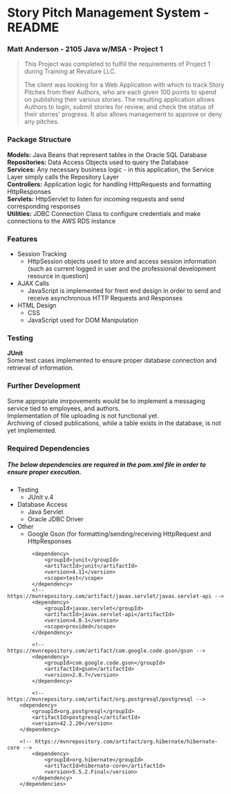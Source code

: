 # Story Pitch Management System - README

### Matt Anderson - 2105 Java w/MSA - Project 1

> This Project was completed to fulfill the requirements of Project 1 during Training at Revature LLC.
>
> The client was looking for a Web Application with which to track Story Pitches from their Authors, who are each given 100 points to spend on publishing their various stories. The resulting application allows Authors to login, submit stories for review, and
> check the status of their stories' progress. It also allows management to approve or deny any pitches.

### Package Structure

**Models:** Java Beans that represent tables in the Oracle SQL Database  
**Repositories:** Data Access Objects used to query the Database  
**Services:** Any necessary business logic - in this application, the Service Layer simply calls the Repository Layer  
**Controllers:** Application logic for handling HttpRequests and formatting HttpResponses  
**Servlets:** HttpServlet to listen for incoming requests and send corresponding responses  
**Utilities:** JDBC Connection Class to configure credentials and make connections to the AWS RDS instance

### Features

- Session Tracking
  - HttpSession objects used to store and access session information (such as current logged in user and the professional development resource in question)
- AJAX Calls
  - JavaScript is implemented for frent end design in order to send and receive asynchronous HTTP Requests and Responses
- HTML Design
  - CSS
  - JavaScript used for DOM Manipulation

### Testing

**JUnit**  
Some test cases implemented to ensure proper database connection and retrieval of information.

### Further Development

Some appropriate imrpovements would be to implement a messaging service tied to employees, and authors.  
Implementation of file uploading is not functional yet.  
Archiving of closed publications, while a table exists in the database, is not yet implemented.

### Required Dependencies

##### The below dependencies are required in the pom.xml file in order to ensure proper execution.

- Testing
  - JUnit v.4
- Database Access
  - Java Servlet
  - Oracle JDBC Driver
- Other
  - Google Gson (for formatting/sending/receiving HttpRequest and HttpResponses

```<dependencies>
		<dependency>
			<groupId>junit</groupId>
			<artifactId>junit</artifactId>
			<version>4.11</version>
			<scope>test</scope>
		</dependency>
		<!-- https://mvnrepository.com/artifact/javax.servlet/javax.servlet-api -->
		<dependency>
			<groupId>javax.servlet</groupId>
			<artifactId>javax.servlet-api</artifactId>
			<version>4.0.1</version>
			<scope>provided</scope>
		</dependency>

		<!-- https://mvnrepository.com/artifact/com.google.code.gson/gson -->
		<dependency>
			<groupId>com.google.code.gson</groupId>
			<artifactId>gson</artifactId>
			<version>2.8.7</version>
		</dependency>

		<!-- https://mvnrepository.com/artifact/org.postgresql/postgresql -->
	<dependency>
	    <groupId>org.postgresql</groupId>
	    <artifactId>postgresql</artifactId>
	    <version>42.2.20</version>
	</dependency>

	<!-- https://mvnrepository.com/artifact/org.hibernate/hibernate-core -->
		<dependency>
			<groupId>org.hibernate</groupId>
			<artifactId>hibernate-core</artifactId>
			<version>5.5.2.Final</version>
		</dependency>
	</dependencies>
```
